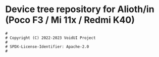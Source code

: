 # Device tree repository for Alioth/in (Poco F3 / Mi 11x / Redmi K40)

```
#
# Copyright (C) 2022-2023 VoidUI Project
#
# SPDX-License-Identifier: Apache-2.0
#
```
